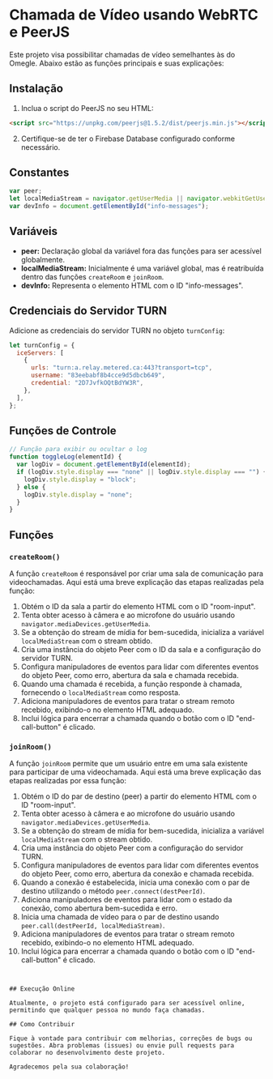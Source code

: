 # Chamada de Vídeo usando WebRTC e PeerJS

Este projeto visa possibilitar chamadas de vídeo semelhantes às do Omegle. Abaixo estão as funções principais e suas explicações:

## Instalação

1. Inclua o script do PeerJS no seu HTML:

```html
<script src="https://unpkg.com/peerjs@1.5.2/dist/peerjs.min.js"></script>
```

2. Certifique-se de ter o Firebase Database configurado conforme necessário.

## Constantes

```javascript
var peer;
let localMediaStream = navigator.getUserMedia || navigator.webkitGetUserMedia || navigator.mozGetUserMedia;
var devInfo = document.getElementById("info-messages");
```

## Variáveis

- **peer:** Declaração global da variável fora das funções para ser acessível globalmente.
- **localMediaStream:** Inicialmente é uma variável global, mas é reatribuída dentro das funções `createRoom` e `joinRoom`.
- **devInfo:** Representa o elemento HTML com o ID "info-messages".
  
## Credenciais do Servidor TURN

Adicione as credenciais do servidor TURN no objeto `turnConfig`:

```javascript
let turnConfig = {
  iceServers: [
    {
      urls: "turn:a.relay.metered.ca:443?transport=tcp",
      username: "83eebabf8b4cce9d5dbcb649",
      credential: "2D7JvfkOQtBdYW3R",
    },
  ],
};
```

## Funções de Controle

```javascript
// Função para exibir ou ocultar o log
function toggleLog(elementId) {
  var logDiv = document.getElementById(elementId);
  if (logDiv.style.display === "none" || logDiv.style.display === "") {
    logDiv.style.display = "block";
  } else {
    logDiv.style.display = "none";
  }
}
```

## Funções

### `createRoom()`

A função `createRoom` é responsável por criar uma sala de comunicação para videochamadas. Aqui está uma breve explicação das etapas realizadas pela função:

1. Obtém o ID da sala a partir do elemento HTML com o ID "room-input".
2. Tenta obter acesso à câmera e ao microfone do usuário usando `navigator.mediaDevices.getUserMedia`.
3. Se a obtenção do stream de mídia for bem-sucedida, inicializa a variável `localMediaStream` com o stream obtido.
4. Cria uma instância do objeto Peer com o ID da sala e a configuração do servidor TURN.
5. Configura manipuladores de eventos para lidar com diferentes eventos do objeto Peer, como erro, abertura da sala e chamada recebida.
6. Quando uma chamada é recebida, a função responde à chamada, fornecendo o `localMediaStream` como resposta.
7. Adiciona manipuladores de eventos para tratar o stream remoto recebido, exibindo-o no elemento HTML adequado.
8. Inclui lógica para encerrar a chamada quando o botão com o ID "end-call-button" é clicado.

### `joinRoom()`

A função `joinRoom` permite que um usuário entre em uma sala existente para participar de uma videochamada. Aqui está uma breve explicação das etapas realizadas por essa função:

1. Obtém o ID do par de destino (peer) a partir do elemento HTML com o ID "room-input".
2. Tenta obter acesso à câmera e ao microfone do usuário usando `navigator.mediaDevices.getUserMedia`.
3. Se a obtenção do stream de mídia for bem-sucedida, inicializa a variável `localMediaStream` com o stream obtido.
4. Cria uma instância do objeto Peer com a configuração do servidor TURN.
5. Configura manipuladores de eventos para lidar com diferentes eventos do objeto Peer, como erro, abertura da conexão e chamada recebida.
6. Quando a conexão é estabelecida, inicia uma conexão com o par de destino utilizando o método `peer.connect(destPeerId)`.
7. Adiciona manipuladores de eventos para lidar com o estado da conexão, como abertura bem-sucedida e erro.
8. Inicia uma chamada de vídeo para o par de destino usando `peer.call(destPeerId, localMediaStream)`.
9. Adiciona manipuladores de eventos para tratar o stream remoto recebido, exibindo-o no elemento HTML adequado.
10. Inclui lógica para encerrar a chamada quando o botão com o ID "end-call-button" é clicado.
```


## Execução Online

Atualmente, o projeto está configurado para ser acessível online, permitindo que qualquer pessoa no mundo faça chamadas.

## Como Contribuir

Fique à vontade para contribuir com melhorias, correções de bugs ou sugestões. Abra problemas (issues) ou envie pull requests para colaborar no desenvolvimento deste projeto.

Agradecemos pela sua colaboração!
